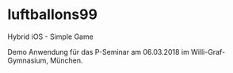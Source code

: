 # luftballons99
Hybrid iOS - Simple Game

Demo Anwendung für das P-Seminar am 06.03.2018 im Willi-Graf-Gymnasium, München.
